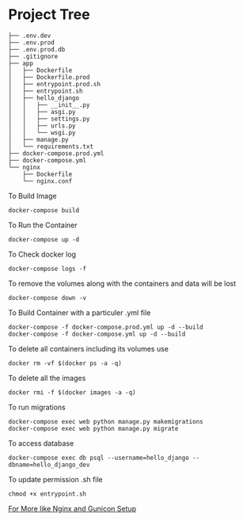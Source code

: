 # Project Tree

```
├── .env.dev
├── .env.prod
├── .env.prod.db
├── .gitignore
├── app
│   ├── Dockerfile
│   ├── Dockerfile.prod
│   ├── entrypoint.prod.sh
│   ├── entrypoint.sh
│   ├── hello_django
│   │   ├── __init__.py
│   │   ├── asgi.py
│   │   ├── settings.py
│   │   ├── urls.py
│   │   └── wsgi.py
│   ├── manage.py
│   └── requirements.txt
├── docker-compose.prod.yml
├── docker-compose.yml
└── nginx
    ├── Dockerfile
    └── nginx.conf
```


To Build Image
```
docker-compose build
```

To Run the Container
```
docker-compose up -d
```

To Check docker log
```
docker-compose logs -f
```

To remove the volumes along with the containers and data will be lost
```
docker-compose down -v
```

To Build Container with a particuler .yml file
```
docker-compose -f docker-compose.prod.yml up -d --build
docker-compose -f docker-compose.yml up -d --build
```

To delete all containers including its volumes use
```
docker rm -vf $(docker ps -a -q)
```

To delete all the images
```
docker rmi -f $(docker images -a -q)
```


To run migrations
```
docker-compose exec web python manage.py makemigrations
docker-compose exec web python manage.py migrate
```

To access database
```
docker-compose exec db psql --username=hello_django --dbname=hello_django_dev
```

To update permission .sh file
```
chmod +x entrypoint.sh
```

[For More like Nginx and Gunicon Setup](https://testdriven.io/blog/dockerizing-django-with-postgres-gunicorn-and-nginx/)

